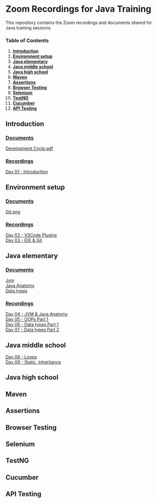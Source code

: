 # Zoom Recordings for Java Training
This repository contains the Zoom recordings and documents shared for Java training sessions.

### Table of Contents
1. **[Introduction](#introduction)**<br>
2. **[Environment setup](#environment-setup)**<br>
3. **[Java elementary](#java-elementary)**<br>
4. **[Java middle school](#java-middle-school)**<br>
5. **[Java high school](#java-high-school)**<br>
6. **[Maven](#maven)**<br>
7. **[Assertions](#assertions)**<br>
8. **[Browser Testing](#browser-testing)**<br>
9. **[Selenium](#selenium)**<br>
10. **[TestNG](#testng)**<br>
11. **[Cucumber](#cucumber)**<br>
12. **[API Testing](#api-testing)**<br>

## Introduction
### <ins>Documents</ins>
[Development Cycle.pdf](documents/Development%20Cycle.pdf)
### <ins>Recordings</ins>
[Day 01 - Introduction](recordings/Introduction.mp4)


## Environment setup
### <ins>Documents</ins>
[Git.png](documents/git.png)
### <ins>Recordings</ins>
[Day 02 - VSCode Plugins](recordings/VScodePlugins.mp4) <br>
[Day 03 - IDE & Git](recordings/Git.mp4)

## Java elementary
### <ins>Documents</ins>
[Jvm](documents/Jvm.pdf) <br>
[Java Anatomy](documents/Java%20Anatomy.pdf) <br>
[Data types](documents/DataTypes.pdf) <br>
### <ins>Recordings</ins>
[Day 04 - JVM & Java Anatomy](recordings/JVM.mp4) <br>
[Day 05 - OOPs Part 1](recordings/OOPsPart1.mp4) <br>
[Day 06 - Data types Part 1](recordings/DataTypes.mp4) <br>
[Day 07 - Data types Part 2](recordings/PassBy.mp4) <br>

## Java middle school
[Day 08 - Loops](recordings/Loops.mp4) <br>
[Day 09 - Static, Inheritance](recordings/StaticInheritance.mp4) <br>

## Java high school

## Maven

## Assertions

## Browser Testing

## Selenium

## TestNG

## Cucumber

## API Testing
